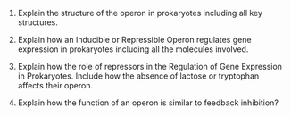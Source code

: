 1.  Explain the structure of the operon in prokaryotes including all key structures. 
    

2.  Explain how an Inducible or Repressible Operon regulates gene expression in prokaryotes including all the molecules involved.  
    

3.  Explain how the role of repressors in the Regulation of Gene Expression in Prokaryotes. Include how the absence of lactose or tryptophan affects their operon. 
    

4.  Explain how the function of an operon is similar to feedback inhibition?